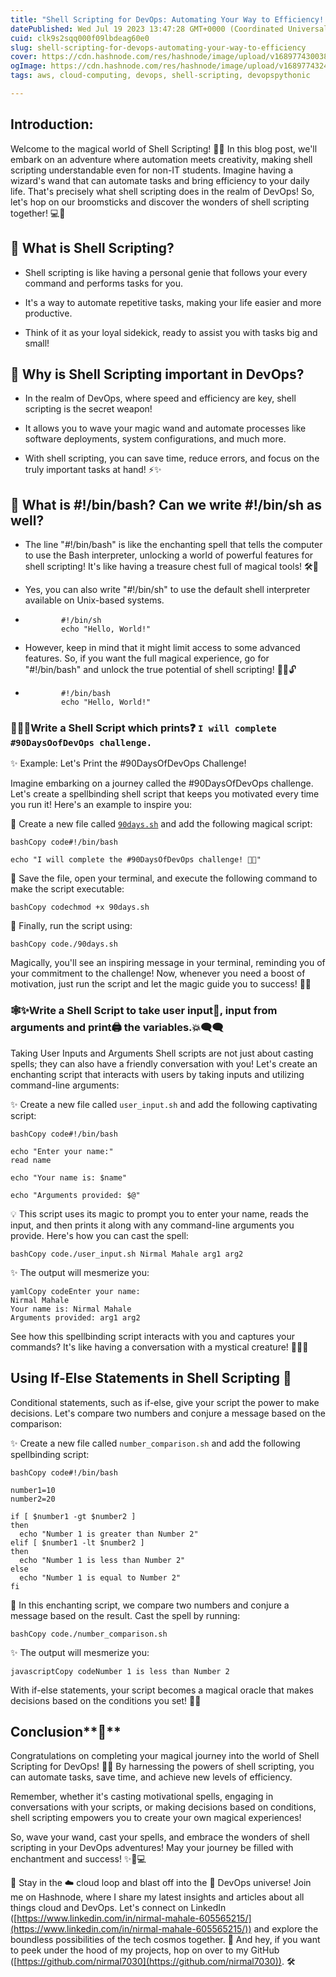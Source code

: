 ```yaml
---
title: "Shell Scripting for DevOps: Automating Your Way to Efficiency! 🚀"
datePublished: Wed Jul 19 2023 13:47:28 GMT+0000 (Coordinated Universal Time)
cuid: clk9s2sqq000f09lbdeag60e0
slug: shell-scripting-for-devops-automating-your-way-to-efficiency
cover: https://cdn.hashnode.com/res/hashnode/image/upload/v1689774300386/26e8ab54-a110-46ae-bf87-e12e426136eb.jpeg
ogImage: https://cdn.hashnode.com/res/hashnode/image/upload/v1689774324243/3fee757a-6ace-4123-84e3-febbf8c66b6b.jpeg
tags: aws, cloud-computing, devops, shell-scripting, devopspythonic

---
```


## Introduction:

Welcome to the magical world of Shell Scripting! 🐚✨ In this blog post, we'll embark on an adventure where automation meets creativity, making shell scripting understandable even for non-IT students. Imagine having a wizard's wand that can automate tasks and bring efficiency to your daily life. That's precisely what shell scripting does in the realm of DevOps! So, let's hop on our broomsticks and discover the wonders of shell scripting together! 💻🔮

## 🐚 What is Shell Scripting?

* Shell scripting is like having a personal genie that follows your every command and performs tasks for you.
    
* It's a way to automate repetitive tasks, making your life easier and more productive.
    
* Think of it as your loyal sidekick, ready to assist you with tasks big and small!
    

## 🚀 Why is Shell Scripting important in DevOps?

* In the realm of DevOps, where speed and efficiency are key, shell scripting is the secret weapon!
    
* It allows you to wave your magic wand and automate processes like software deployments, system configurations, and much more.
    
* With shell scripting, you can save time, reduce errors, and focus on the truly important tasks at hand! ⚡✨
    

## 🐚 What is #!/bin/bash? Can we write #!/bin/sh as well?

* The line "#!/bin/bash" is like the enchanting spell that tells the computer to use the Bash interpreter, unlocking a world of powerful features for shell scripting! It's like having a treasure chest full of magical tools! 🛠️💫
    
* Yes, you can also write "#!/bin/sh" to use the default shell interpreter available on Unix-based systems.
    
* ```plaintext
          #!/bin/sh
          echo "Hello, World!"
    ```
    
* However, keep in mind that it might limit access to some advanced features. So, if you want the full magical experience, go for "#!/bin/bash" and unlock the true potential of shell scripting! 🧙‍♂️🔓
    
* ```plaintext
          #!/bin/bash 
          echo "Hello, World!"
    ```
    

### **🥅🧑‍💻Write a Shell Script which prints❓** `I will complete #90DaysOofDevOps challenge.`

✨ Example: Let's Print the #90DaysOfDevOps Challenge!

Imagine embarking on a journey called the #90DaysOfDevOps challenge. Let's create a spellbinding shell script that keeps you motivated every time you run it! Here's an example to inspire you:

📝 Create a new file called [`90days.sh`](http://90days.sh) and add the following magical script:

```plaintext
bashCopy code#!/bin/bash

echo "I will complete the #90DaysOfDevOps challenge! 🚀✨"
```

🌟 Save the file, open your terminal, and execute the following command to make the script executable:

```plaintext
bashCopy codechmod +x 90days.sh
```

🔮 Finally, run the script using:

```plaintext
bashCopy code./90days.sh
```

Magically, you'll see an inspiring message in your terminal, reminding you of your commitment to the challenge! Now, whenever you need a boost of motivation, just run the script and let the magic guide you to success! 💪✨

### **🕸️✨Write a Shell Script to take user input👤, input from arguments and print🖨️ the variables.💥🗨️🗨️**

Taking User Inputs and Arguments Shell scripts are not just about casting spells; they can also have a friendly conversation with you! Let's create an enchanting script that interacts with users by taking inputs and utilizing command-line arguments:

✨ Create a new file called `user_input.sh` and add the following captivating script:

```plaintext
bashCopy code#!/bin/bash

echo "Enter your name:"
read name

echo "Your name is: $name"

echo "Arguments provided: $@"
```

💡 This script uses its magic to prompt you to enter your name, reads the input, and then prints it along with any command-line arguments you provide. Here's how you can cast the spell:

```plaintext
bashCopy code./user_input.sh Nirmal Mahale arg1 arg2
```

✨ The output will mesmerize you:

```plaintext
yamlCopy codeEnter your name:
Nirmal Mahale
Your name is: Nirmal Mahale
Arguments provided: arg1 arg2
```

See how this spellbinding script interacts with you and captures your commands? It's like having a conversation with a mystical creature! 🧚‍♀️🌟

## **Using If-Else Statements in Shell Scripting 🔄**

Conditional statements, such as if-else, give your script the power to make decisions. Let's compare two numbers and conjure a message based on the comparison:

✨ Create a new file called `number_comparison.sh` and add the following spellbinding script:

```plaintext
bashCopy code#!/bin/bash

number1=10
number2=20

if [ $number1 -gt $number2 ]
then
  echo "Number 1 is greater than Number 2"
elif [ $number1 -lt $number2 ]
then
  echo "Number 1 is less than Number 2"
else
  echo "Number 1 is equal to Number 2"
fi
```

🌙 In this enchanting script, we compare two numbers and conjure a message based on the result. Cast the spell by running:

```plaintext
bashCopy code./number_comparison.sh
```

✨ The output will mesmerize you:

```plaintext
javascriptCopy codeNumber 1 is less than Number 2
```

With if-else statements, your script becomes a magical oracle that makes decisions based on the conditions you set! 🌠🔮

## Conclusion**🎉**

Congratulations on completing your magical journey into the world of Shell Scripting for DevOps! 🎉🌟 By harnessing the powers of shell scripting, you can automate tasks, save time, and achieve new levels of efficiency.

Remember, whether it's casting motivational spells, engaging in conversations with your scripts, or making decisions based on conditions, shell scripting empowers you to create your own magical experiences!

So, wave your wand, cast your spells, and embrace the wonders of shell scripting in your DevOps adventures! May your journey be filled with enchantment and success! ✨🚀💻

📢 Stay in the ☁️ cloud loop and blast off into the 🚀 DevOps universe! Join me on Hashnode, where I share my latest insights and articles about all things cloud and DevOps. Let's connect on LinkedIn ([https://www.linkedin.com/in/nirmal-mahale-605565215/](https://www.linkedin.com/in/nirmal-mahale-605565215/)) and explore the boundless possibilities of the tech cosmos together. 🌌 And hey, if you want to peek under the hood of my projects, hop on over to my GitHub ([https://github.com/nirmal7030](https://github.com/nirmal7030)). 🛠️